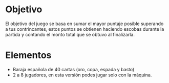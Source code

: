 # Objetivo
El objetivo del juego se basa en sumar el mayor puntaje posible superando a tus contrincantes, estos puntos
se obtienen haciendo escobas durante la partida y contando el monto total que se obtuvo al finalizarla.

# Elementos 

+ Baraja española de 40 cartas (oro, copa, espada y basto)
+ 2 a 8 jugadores, en esta versión podes jugar solo con la máquina.
